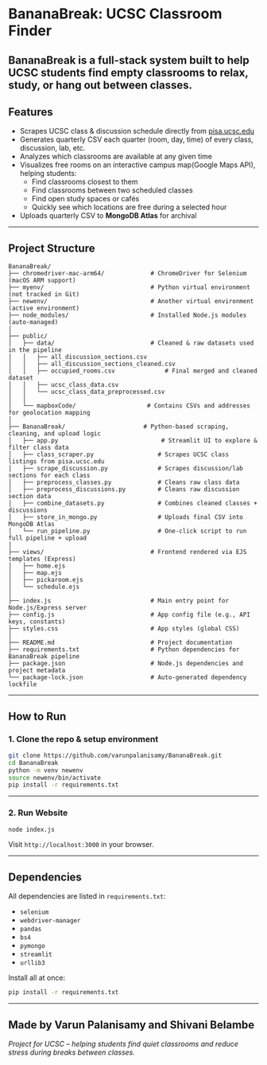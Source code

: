 # BananaBreak: UCSC Classroom Finder

**BananaBreak** is a full-stack system built to help UCSC students find empty classrooms to relax, study, or hang out between classes.
---

## Features

- Scrapes UCSC class & discussion schedule directly from [pisa.ucsc.edu](https://pisa.ucsc.edu/class_search/)
- Generates quarterly CSV each quarter (room, day, time) of every class, discussion, lab, etc.
- Analyzes which classrooms are available at any given time
- Visualizes free rooms on an interactive campus map(Google Maps API), helping students:
    - Find classrooms closest to them
    - Find classrooms between two scheduled classes
    - Find open study spaces or cafés
    - Quickly see which locations are free during a selected hour
- Uploads quarterly CSV to **MongoDB Atlas** for archival


---

## Project Structure

```
BananaBreak/
├── chromedriver-mac-arm64/             # ChromeDriver for Selenium (macOS ARM support)
├── myenv/                              # Python virtual environment (not tracked in Git)
├── newenv/                             # Another virtual environment (active environment)
├── node_modules/                       # Installed Node.js modules (auto-managed)
│
├── public/
│   ├── data/                           # Cleaned & raw datasets used in the pipeline
│   │   ├── all_discussion_sections.csv
│   │   ├── all_discussion_sections_cleaned.csv
│   │   ├── occupied_rooms.csv              # Final merged and cleaned dataset
│   │   ├── ucsc_class_data.csv
│   │   └── ucsc_class_data_preprocessed.csv
│   │
│   └── mapboxCode/                    # Contains CSVs and addresses for geolocation mapping
│
├── BananaBreak/                      # Python-based scraping, cleaning, and upload logic
│   ├── app.py                             # Streamlit UI to explore & filter class data
│   ├── class_scraper.py                  # Scrapes UCSC class listings from pisa.ucsc.edu
│   ├── scrape_discussion.py              # Scrapes discussion/lab sections for each class
│   ├── preprocess_classes.py             # Cleans raw class data
│   ├── preprocess_discussions.py         # Cleans raw discussion section data
│   ├── combine_datasets.py               # Combines cleaned classes + discussions
│   ├── store_in_mongo.py                 # Uploads final CSV into MongoDB Atlas
│   └── run_pipeline.py                   # One-click script to run full pipeline + upload
│
├── views/                              # Frontend rendered via EJS templates (Express)
│   ├── home.ejs
│   ├── map.ejs
│   ├── pickaroom.ejs
│   └── schedule.ejs
│
├── index.js                            # Main entry point for Node.js/Express server
├── config.js                           # App config file (e.g., API keys, constants)
├── styles.css                          # App styles (global CSS)
│
├── README.md                           # Project documentation
├── requirements.txt                    # Python dependencies for BananaBreak pipeline
├── package.json                        # Node.js dependencies and project metadata
└── package-lock.json                   # Auto-generated dependency lockfile

```

---

## How to Run

### 1. Clone the repo & setup environment

```bash
git clone https://github.com/varunpalanisamy/BananaBreak.git
cd BananaBreak
python -m venv newenv
source newenv/bin/activate
pip install -r requirements.txt
```

---

### 2. Run Website

```bash
node index.js
```

Visit `http://localhost:3000` in your browser.

---

## Dependencies

All dependencies are listed in `requirements.txt`:

- `selenium`
- `webdriver-manager`
- `pandas`
- `bs4`
- `pymongo`
- `streamlit`
- `urllib3`

Install all at once:

```bash
pip install -r requirements.txt
```

---

## Made by Varun Palanisamy and Shivani Belambe

*Project for UCSC – helping students find quiet classrooms and reduce stress during breaks between classes.*
